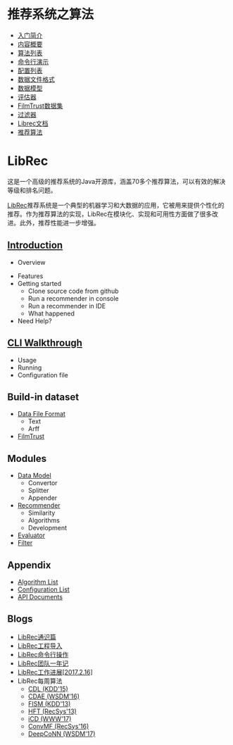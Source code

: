 # 推荐系统之算法
  - [入门简介](Introduction.md)
  - [内容概要](Context.md) 
  - [算法列表](AlgorithmList.md)  
  - [命令行演示](CLIWalkthrough.md)  
  - [配置列表](ConfigurationList.md) 
  - [数据文件格式](DataFileFormat.md)  
  - [数据模型](DataModel.md)  
  - [评估器](Evaluator.md)
  - [FilmTrust数据集](FilmTrust.md)
  - [过滤器](Filter.md)
  - [Librec文档](LibrecDocument.md)
  - [推荐算法](Recommender.md)

# LibRec
这是一个高级的推荐系统的Java开源库，涵盖70多个推荐算法，可以有效的解决等级和排名问题。  

[LibRec](http://www.librec.net)推荐系统是一个典型的机器学习和大数据的应用，它被用来提供个性化的推荐。作为推荐算法的实现，LibRec在模块化、实现和可用性方面做了很多改进。此外，推荐性能进一步增强。

## [Introduction](http://wiki.librec.net/doku.php?id=introduction)
+ Overview
- Features
- Getting started
    - Clone source code from github
    - Run a recommender in console
    - Run a recommender in IDE
    - What happened
- Need Help?

## [CLI Walkthrough](http://wiki.librec.net/doku.php?id=CLIWalkthrough)
  + Usage
  + Running
  + Configuration file

## Build-in dataset
  + [Data File Format](http://wiki.librec.net/doku.php?id=DataFileFormat)
     - Text
     - Arff
  + [FilmTrust](http://wiki.librec.net/doku.php?id=FilmTrust)


## Modules
+ [Data Model](http://wiki.librec.net/doku.php?id=DataModel)
  - Convertor
  - Splitter
  - Appender
+ [Recommender](http://wiki.librec.net/doku.php?id=Recommender)
    - Similarity
    - Algorithms
    - Development
+ [Evaluator](http://wiki.librec.net/doku.php?id=Evaluator)
+ [Filter](http://wiki.librec.net/doku.php?id=Filter)


## Appendix
+ [Algorithm List](http://wiki.librec.net/doku.php?id=AlgorithmList)
+ [Configuration List](http://wiki.librec.net/doku.php?id=ConfigurationList)
+ [API Documents](http://librec.net/doc/librec-v2.0/)

## Blogs
+ [LibRec通识篇](http://mp.weixin.qq.com/s/AB39ihVWXYHRbeODbGO-2g)
+ [LibRec工程导入](http://mp.weixin.qq.com/s/OyYn5_4GYAbF0L0SFgsHVQ)
+ [LibRec命令行操作](http://mp.weixin.qq.com/s/xnkg6BGyUUKmbs009p8XCw)
+ [LibRec团队一年记](http://mp.weixin.qq.com/s/vDnca1FMW9vVrFDgti_1IA)
+ [LibRec工作进展[2017.2.16]](http://mp.weixin.qq.com/s/WJP32VSChT4y_ofIBhbZ4A)
+ LibRec每周算法
  + [CDL (KDD'15)](https://mp.weixin.qq.com/s/AqgxnfR4h1FBRmmEe6uPqQ)
  + [CDAE (WSDM'16)](https://mp.weixin.qq.com/s/qwDIvXlpP5UIBTwtpqhYsg)
  + [FISM (KDD'13)](https://mp.weixin.qq.com/s/gHKOArFzUM9Zn8hEsA-1wQ)
  + [HFT (RecSys'13)](https://mp.weixin.qq.com/s/7yjA3_oCI5nSH4tv04BIhQ)
  + [iCD (WWW'17)](http://mp.weixin.qq.com/s/xnJq-aBAZW22tP7RQylKLw)
  + [ConvMF (RecSys'16)](http://mp.weixin.qq.com/s/bu9rSno_WmHHisE3lzYnqg)
  + [DeepCoNN (WSDM'17)](https://mp.weixin.qq.com/s/mnGuPGtdw9d1BzeNpoYYqw)

